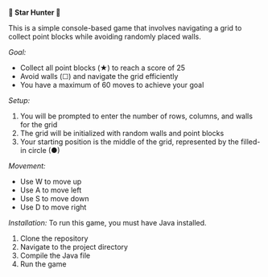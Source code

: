 **🌟 Star Hunter 🌟**

This is a simple console-based game that involves navigating a grid to collect point blocks while avoiding randomly placed walls. 

_Goal:_ 
- Collect all point blocks (★) to reach a score of 25
- Avoid walls (☐) and navigate the grid efficiently
- You have a maximum of 60 moves to achieve your goal

_Setup:_
1. You will be prompted to enter the number of rows, columns, and walls for the grid
2. The grid will be initialized with random walls and point blocks
3. Your starting position is the middle of the grid, represented by the filled-in circle (●)

_Movement:_
- Use W to move up
- Use A to move left
- Use S to move down
- Use D to move right

_Installation:_
To run this game, you must have Java installed.

1. Clone the repository
2. Navigate to the project directory
3. Compile the Java file
4. Run the game
